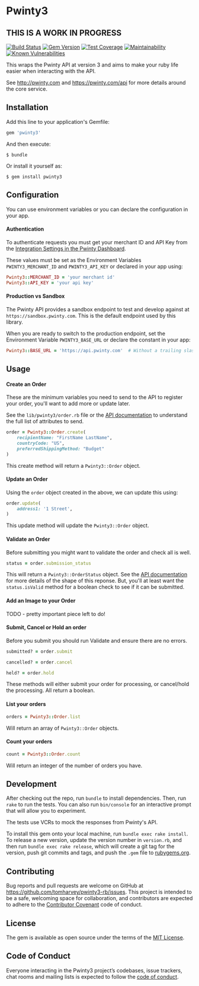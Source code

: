 # Pwinty3

## THIS IS A WORK IN PROGRESS

[![Build Status](https://travis-ci.org/tomharvey/pwinty3-rb.svg?branch=master)](https://travis-ci.org/tomharvey/pwinty3-rb)
[![Gem Version](https://badge.fury.io/rb/pwinty3.svg)](https://badge.fury.io/rb/pwinty3)
[![Test Coverage](https://api.codeclimate.com/v1/badges/e92699eebe92f2db5758/test_coverage)](https://codeclimate.com/github/tomharvey/pwinty3-rb/test_coverage)
[![Maintainability](https://api.codeclimate.com/v1/badges/e92699eebe92f2db5758/maintainability)](https://codeclimate.com/github/tomharvey/pwinty3-rb/maintainability)
[![Known Vulnerabilities](https://snyk.io//test/github/tomharvey/pwinty3-rb/badge.svg?targetFile=Gemfile.lock)](https://snyk.io//test/github/tomharvey/pwinty3-rb?targetFile=Gemfile.lock)


This wraps the Pwinty API at version 3 and aims to make your ruby life easier
when interacting with the API.

See http://pwinty.com and https://pwinty.com/api for more details around the
core service.

## Installation

Add this line to your application's Gemfile:

``` ruby
gem 'pwinty3'
```

And then execute:

    $ bundle

Or install it yourself as:

    $ gem install pwinty3

## Configuration
You can use environment variables or you can declare the configuration in your
app.

#### Authentication
To authenticate requests you must get your merchant ID and API Key from the
[Integration Settings in the Pwinty Dashboard](https://beta-dashboard.pwinty.com/settings/integrations).

These values must be set as the Environment Variables
`PWINTY3_MERCHANT_ID` and `PWINTY3_API_KEY`
or declared in your app using:

``` ruby
Pwinty3::MERCHANT_ID = 'your merchant id'
Pwinty3::API_KEY = 'your api key'
```

#### Production vs Sandbox
The Pwinty API provides a sandbox endpoint to test and develop against at
`https://sandbox.pwinty.com`. This is the default
endpoint used by this library.

When you are ready to switch to the production endpoint, set the
Environment Variable `PWINTY3_BASE_URL` or declare the
constant in your app:

``` ruby
Pwinty3::BASE_URL = 'https://api.pwinty.com'  # Without a trailing slash
```

## Usage

#### Create an Order

These are the minimum variables you need to send to the API to register your
order, you'll want to add more or update later.

See the `lib/pwinty3/order.rb` file or the
[API documentation](https://pwinty.com/api/#orders-create)
to understand the full list of attributes to send.

``` ruby
order = Pwinty3::Order.create(
    recipientName: "FirstName LastName",
    countryCode: "US",
    preferredShippingMethod: "Budget"
)
```

This create method will return a `Pwinty3::Order` object.

#### Update an Order

Using the `order` object created in the above, we can update this using:

``` ruby
order.update(
    address1: '1 Street',
)
```

This update method will update the `Pwinty3::Order` object.

#### Validate an Order

Before submitting you might want to validate the order and check all is well.

``` ruby
status = order.submission_status
```

This will return a `Pwinty3::OrderStatus` object. See the
[API documentation](https://pwinty.com/api/#orders-validate)
for more details of the shape of this reponse. But, you'll at least want the
`status.isValid` method for a boolean
check to see if it can be submitted.

#### Add an Image to your Order

TODO - pretty important piece left to do!


#### Submit, Cancel or Hold an order

Before you submit you should run Validate and ensure there are no errors.

``` ruby
submitted? = order.submit

cancelled? = order.cancel

held? = order.hold
```

These methods will either submit your order for processing, or cancel/hold the
processing. All return a boolean.

#### List your orders

``` ruby
orders = Pwinty3::Order.list
```

Will return an array of `Pwinty3::Order` objects.

#### Count your orders

``` ruby
count = Pwinty3::Order.count
```
Will return an integer of the number of orders you have.



## Development

After checking out the repo, run `bundle` to install dependencies. Then, run
`rake` to run the tests. You can also run `bin/console` for an interactive
prompt that will allow you to experiment.

The tests use VCRs to mock the responses from Pwinty's API.

To install this gem onto your local machine, run `bundle exec rake install`.
To release a new version, update the version number in `version.rb`, and then
run `bundle exec rake release`, which will create a git tag for the version,
push git commits and tags, and push the `.gem` file to
[rubygems.org](https://rubygems.org).

## Contributing

Bug reports and pull requests are welcome on GitHub at
https://github.com/tomharvey/pwinty3-rb/issues. This project is intended to be
a safe, welcoming space for collaboration, and contributors are expected to
adhere to the [Contributor Covenant](http://contributor-covenant.org)
code of conduct.

## License

The gem is available as open source under the terms of the
[MIT License](https://opensource.org/licenses/MIT).

## Code of Conduct

Everyone interacting in the Pwinty3 project’s codebases, issue trackers, chat
rooms and mailing lists is expected to follow the
[code of conduct](https://github.com/tomharvey/pwinty3-rb/blob/master/CODE_OF_CONDUCT.md).
